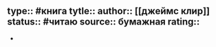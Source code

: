 type:: #книга
tytle:: 
author:: [[джеймс клир]] 
status:: #читаю 
source:: бумажная
rating:: 
---

-